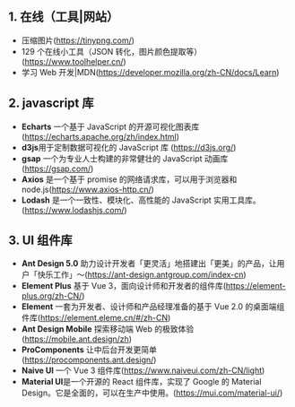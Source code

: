 ## 1. 在线（工具|网站）

- 压缩图片(https://tinypng.com/)
- 129 个在线小工具（JSON 转化，图片颜色提取等）(https://www.toolhelper.cn/)
- 学习 Web 开发|MDN(https://developer.mozilla.org/zh-CN/docs/Learn)

## 2. javascript 库

- **Echarts** 一个基于 JavaScript 的开源可视化图表库(https://echarts.apache.org/zh/index.html)
- **d3js**用于定制数据可视化的 JavaScript 库 (https://d3js.org/)
- **gsap** 一个为专业人士构建的非常健壮的 JavaScript 动画库(https://gsap.com/)
- **Axios** 是一个基于 promise 的网络请求库，可以用于浏览器和 node.js(https://www.axios-http.cn/)
- **Lodash** 是一个一致性、模块化、高性能的 JavaScript 实用工具库。(https://www.lodashjs.com/)

## 3. UI 组件库

- **Ant Design 5.0** 助力设计开发者「更灵活」地搭建出「更美」的产品，让用户「快乐工作」～(https://ant-design.antgroup.com/index-cn)
- **Element Plus** 基于 Vue 3，面向设计师和开发者的组件库(https://element-plus.org/zh-CN/)
- **Element** 一套为开发者、设计师和产品经理准备的基于 Vue 2.0 的桌面端组件库(https://element.eleme.cn/#/zh-CN)
- **Ant Design Mobile** 探索移动端 Web 的极致体验(https://mobile.ant.design/zh)
- **ProComponents** 让中后台开发更简单(https://procomponents.ant.design/)
- **Naive UI** 一个 Vue 3 组件库(https://www.naiveui.com/zh-CN/light)
- **Material UI**是一个开源的 React 组件库，实现了 Google 的 Material Design。它是全面的，可以在生产中使用。(https://mui.com/material-ui/)
